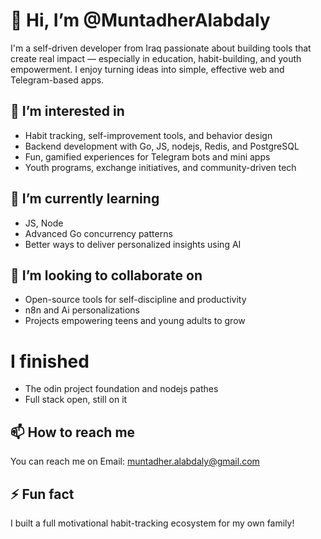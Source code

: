 # 👋 Hi, I’m @MuntadherAlabdaly

I'm a self-driven developer from Iraq passionate about building tools that create real impact — especially in education, habit-building, and youth empowerment. I enjoy turning ideas into simple, effective web and Telegram-based apps.

## 👀 I’m interested in
- Habit tracking, self-improvement tools, and behavior design
- Backend development with Go, JS, nodejs, Redis, and PostgreSQL
- Fun, gamified experiences for Telegram bots and mini apps
- Youth programs, exchange initiatives, and community-driven tech

## 🌱 I’m currently learning
- JS, Node
- Advanced Go concurrency patterns
- Better ways to deliver personalized insights using AI

## 💞️ I’m looking to collaborate on
- Open-source tools for self-discipline and productivity
- n8n and Ai personalizations
- Projects empowering teens and young adults to grow

# I finished
- The odin project foundation and nodejs pathes
- Full stack open, still on it
## 📫 How to reach me
You can reach me on Email: muntadher.alabdaly@gmail.com


## ⚡ Fun fact
I built a full motivational habit-tracking ecosystem for my own family!

